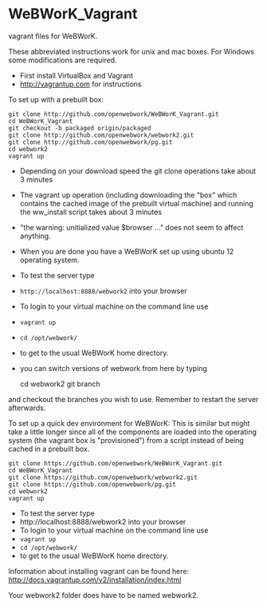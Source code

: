 WeBWorK_Vagrant
===============

vagrant files for WeBWorK. 

These abbreviated
instructions work for unix and mac boxes. For Windows some modifications are required.

* First install VirtualBox and Vagrant
*  http://vagrantup.com for instructions

To set up with a prebuilt box:

```
git clone http://github.com/openwebwork/WeBWorK_Vagrant.git
cd WeBWorK_Vagrant
git checkout -b packaged origin/packaged
git clone http://github.com/openwebwork/webwork2.git
git clone http://github.com/openwebwork/pg.git
cd webwork2
vagrant up
```

* Depending on your download speed the git clone operations take about 3 minutes
* The vagrant up operation (including downloading the "box" which contains the cached image of the prebuilt virtual machine) and running the ww_install script takes about 3 minutes
* "the warning: unitialized value $browser ..." does not seem to affect anything. 
* When you are done you have a WeBWorK set up using ubuntu 12 operating system.

* To test the server type
* `http://localhost:8888/webwork2` into your browser
* To login to your virtual machine on the command line use
* `vagrant up`
* `cd /opt/webwork/`
* to get to the usual WeBWorK home directory.
* you can switch versions of webwork from here by typing

	cd webwork2
	git branch

and checkout the branches you wish to use. Remember to restart the server afterwards.
    



To set up a quick dev environment for WeBWorK:
This is similar but might take a little longer since all of the components are loaded into the operating system (the vagrant box is "provisioned") from a script instead of being cached in a prebuilt box. 

```
git clone https://github.com/openwebwork/WeBWorK_Vagrant.git
cd WeBWorK_Vagrant
git clone https://github.com/openwebwork/webwork2.git
git clone https://github.com/openwebwork/pg.git
cd webwork2
vagrant up
```
* To test the server type
* http://localhost:8888/webwork2 into your browser
* To login to your virtual machine on the command line use
* `vagrant up`
* `cd /opt/webwork/`
* to get to the usual WeBWorK home directory.


Information about installing vagrant can be found here: http://docs.vagrantup.com/v2/installation/index.html

Your webwork2 folder does have to be named webwork2.
